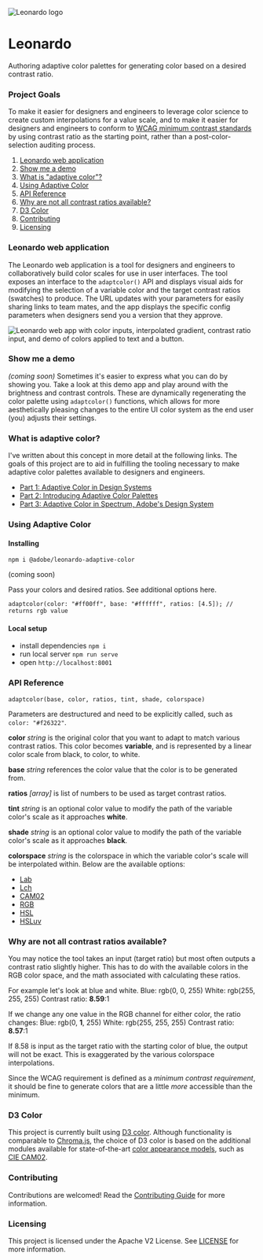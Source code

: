 ![Leonardo logo](https://git.corp.adobe.com/pages/nbaldwin/leonardo-adaptive-color/Leonardo_Logo.png)

# Leonardo
Authoring adaptive color palettes for generating color based on a desired contrast ratio.

### Project Goals
To make it easier for designers and engineers to leverage color science to create custom interpolations for a value scale, and to make it easier for designers and engineers to conform to [WCAG minimum contrast standards](https://www.w3.org/TR/WCAG21/#contrast-minimum) by using contrast ratio as the starting point, rather than a post-color-selection auditing process.

1. [Leonardo web application](leonardo-web-application)
2. [Show me a demo](#show-me-a-demo)
3. [What is "adaptive color"?](#what-is-adaptive-color)
4. [Using Adaptive Color](#using-adaptive-color)
5. [API Reference](#api-reference)
6. [Why are not all contrast ratios available?](#why-are-not-all-contrast-ratios-available)
7. [D3 Color](#d3-color)
8. [Contributing](#contributing)
9. [Licensing](#licensing)


### Leonardo web application
The Leonardo web application is a tool for designers and engineers to collaboratively build color scales for use in user interfaces. The tool exposes an interface to the `adaptcolor()` API and displays visual aids for modifying the selection of a variable color and the target contrast ratios (swatches) to produce. The URL updates with your parameters for easily sharing links to team mates, and the app displays the specific config parameters when designers send you a version that they approve.

![Leonardo web app with color inputs, interpolated gradient, contrast ratio input, and demo of colors applied to text and a button.](https://git.corp.adobe.com/pages/nbaldwin/leonardo-adaptive-color/Leonardo_Screenshot.png)

### Show me a demo
*(coming soon)*
Sometimes it's easier to express what you can do by showing you. Take a look at this demo app and play around with the brightness and contrast controls. These are dynamically regenerating the color palette using `adaptcolor()` functions, which allows for more aesthetically pleasing changes to the entire UI color system as the end user (you) adjusts their settings.

### What is adaptive color?
I've written about this concept in more detail at the following links. The goals of this project are to aid in fulfilling the tooling necessary to make adaptive color palettes available to designers and engineers.

- [Part 1: Adaptive Color in Design Systems](https://medium.com/thinking-design/adaptive-color-in-design-systems-7bcd2e664fa0)
- [Part 2: Introducing Adaptive Color Palettes](https://medium.com/thinking-design/introducing-adaptive-color-palettes-111b5842fc88)
- [Part 3: Adaptive Color in Spectrum, Adobe's Design System](https://medium.com/thinking-design/adaptive-color-in-spectrum-adobes-design-system-feeeec89a2c7)

### Using Adaptive Color
#### Installing
```
npm i @adobe/leonardo-adaptive-color
```
(coming soon)

Pass your colors and desired ratios. See additional options here.
```
adaptcolor(color: "#ff00ff", base: "#ffffff", ratios: [4.5]); // returns rgb value
```

#### Local setup
- install dependencies `npm i`
- run local server `npm run serve`
- open `http://localhost:8001`


### API Reference
```
adaptcolor(base, color, ratios, tint, shade, colorspace)
```

Parameters are destructured and need to be explicitly called, such as `color: "#f26322"`.

**color** *string* is the original color that you want to adapt to match various contrast ratios. This color becomes **variable**, and is represented by a linear color scale from black, to color, to white.

**base** *string* references the color value that the color is to be generated from.

**ratios** *[array]* is list of numbers to be used as target contrast ratios.

**tint** *string* is an optional color value to modify the path of the variable color's scale as it approaches **white**.

**shade** *string* is an optional color value to modify the path of the variable color's scale as it approaches **black**.

**colorspace** *string* is the colorspace in which the variable color's scale will be interpolated within. Below are the available options:

- [Lab](https://en.wikipedia.org/wiki/CIELAB_color_space)
- [Lch](https://en.wikipedia.org/wiki/HCL_color_space)
- [CAM02](https://en.wikipedia.org/wiki/CIECAM02)
- [RGB](https://en.wikipedia.org/wiki/RGB_color_space)
- [HSL](https://en.wikipedia.org/wiki/HSL_and_HSV)
- [HSLuv](https://en.wikipedia.org/wiki/HSLuv)


### Why are not all contrast ratios available?
You may notice the tool takes an input (target ratio) but most often outputs a contrast ratio slightly higher. This has to do with the available colors in the RGB color space, and the math associated with calculating these ratios.

For example let's look at blue and white.
Blue: rgb(0, 0, 255)
White: rgb(255, 255, 255)
Contrast ratio: **8.59**:1

If we change any one value in the RGB channel for either color, the ratio changes:
Blue: rgb(0, **1**, 255)
White: rgb(255, 255, 255)
Contrast ratio: **8.57**:1

If 8.58 is input as the target ratio with the starting color of blue, the output will not be exact. This is exaggerated by the various colorspace interpolations.

Since the WCAG requirement is defined as a *minimum contrast requirement*, it should be fine to generate colors that are a little *more* accessible than the minimum.

### D3 Color
This project is currently built using [D3 color](https://github.com/d3/d3-color). Although functionality is comparable to [Chroma.js](https://gka.github.io/chroma.js/), the choice of D3 color is based on the additional modules available for state-of-the-art [color appearance models](https://en.wikipedia.org/wiki/Color_appearance_model), such as [CIE CAM02](https://gramaz.io/d3-cam02/).

### Contributing
Contributions are welcomed! Read the [Contributing Guide](./.github/CONTRIBUTING.md) for more information.

### Licensing
This project is licensed under the Apache V2 License. See [LICENSE](LICENSE) for more information.
